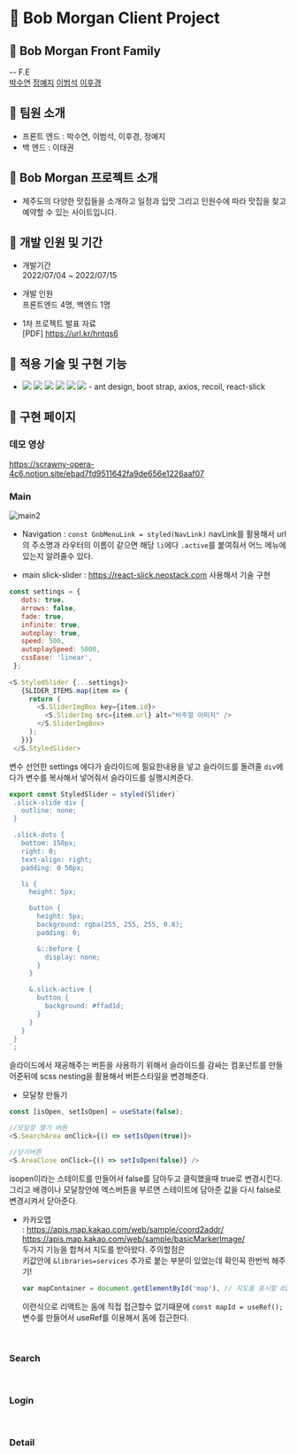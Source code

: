 # 🍊 Bob Morgan Client Project

## 🍊 Bob Morgan Front Family

-- F.E<br />
[박수연](https://github.com/dduddu92)
[정예지]()
[이범석]()
[이후경](https://github.com/kyungbaa)

## 🍊 팀원 소개

- 프론트 엔드 : 박수연, 이범석, 이후경, 정예지
- 백 엔드 : 이태권
  </br>

## 🍊 Bob Morgan 프로젝트 소개

- 제주도의 다양한 맛집들을 소개하고 일정과 입맛 그리고 인원수에 따라 맛집을 찾고 예약할 수 있는 사이트입니다.
  </br>

## 🍊 개발 인원 및 기간

- 개발기간<br />2022/07/04 ~ 2022/07/15
- 개발 인원<br />프론트엔드 4명, 백엔드 1명

- 1차 프로젝트 발표 자료<br />
  [PDF] https://url.kr/hntqs6

## 🍊 적용 기술 및 구현 기능

- <img src="https://img.shields.io/badge/HTML-E34F26?style=for-the-badge&logo=HTML5&logoColor=white"> <img src="https://img.shields.io/badge/CSS-1572B6?style=for-the-badge&logo=CSS3&logoColor=white"> <img src="https://img.shields.io/badge/JavaScript-F7DF1E?style=for-the-badge&logo=JavaScript&logoColor=white"> <img src="https://img.shields.io/badge/React-61DAFB?style=for-the-badge&logo=React&logoColor=white"> <img src="https://img.shields.io/badge/React_Router-CA4245?style=for-the-badge&logo=React Router&logoColor=white"> <img src="https://img.shields.io/badge/Styled_Components-DB7093?style=for-the-badge&logo=Styled Components&logoColor=white"> - ant design, boot strap, axios, recoil, react-slick
  </br>

## 🍊 구현 페이지

### 데모 영상

https://scrawny-opera-4c6.notion.site/ebad7fd9511642fa9de656e1226aaf07
<br />

### Main
![main2](https://user-images.githubusercontent.com/99022588/180638257-4f79ad17-9bdd-48fe-bac9-234598a1e10b.gif)

- Navigation
 : `const GnbMenuLink = styled(NavLink)` navLink를 활용해서 url의 주소명과 라우터의 이름이 같으면 해당 `li`에다 `.active`를 붙여줘서 어느 메뉴에 있는지 알려줄수 있다.

- main slick-slider
 : https://react-slick.neostack.com 사용해서 기술 구현
 ``` javascript
 const settings = {
    dots: true,
    arrows: false,
    fade: true,
    infinite: true,
    autoplay: true,
    speed: 500,
    autoplaySpeed: 5000,
    cssEase: 'linear',
  };
  
 <S.StyledSlider {...settings}>
    {SLIDER_ITEMS.map(item => {
      return (
        <S.SliderImgBox key={item.id}>
          <S.SliderImg src={item.url} alt="비주얼 이미지" />
        </S.SliderImgBox>
      );
    })}
  </S.StyledSlider>
 ```
 변수 선언한 settings 에다가 슬라이드에 필요한내용을 넣고 슬라이드를 돌려줄 `div`에다가 변수를 복사해서 넣어줘서 슬라이드를 실행시켜준다.
 
 ``` javascript
 export const StyledSlider = styled(Slider)`
  .slick-slide div {
    outline: none;
  }

  .slick-dots {
    bottom: 150px;
    right: 0;
    text-align: right;
    padding: 0 50px;

    li {
      height: 5px;

      button {
        height: 5px;
        background: rgba(255, 255, 255, 0.8);
        padding: 0;

        &::before {
          display: none;
        }
      }

      &.slick-active {
        button {
          background: #ffad1d;
        }
      }
    }
  }
`;
 ```
 슬라이드에서 재공해주는 버튼을 사용하기 위해서 슬라이드를 감싸는 컴포넌트를 만들어준뒤에 scss nesting을 활용해서 버튼스타일을 변경해준다.
 
 - 모달창 만들기 <br />
  ```javascript
 const [isOpen, setIsOpen] = useState(false);
 
 //모달창 열기 버튼
  <S.SearchArea onClick={() => setIsOpen(true)}>
  
  //닫기버튼
  <S.AreaClose onClick={() => setIsOpen(false)} />
  ```
  isopen이라는 스테이트를 만들어서 false를 담아두고 클릭했을때 true로 변경시킨다. <br />
  그리고 배경이나 모달창안에 엑스버튼을 부르면 스테이트에 담아준 값을 다시 false로 변경시켜서 닫아준다.
  
  - 카카오맵  <br />
   : https://apis.map.kakao.com/web/sample/coord2addr/ <br />
     https://apis.map.kakao.com/web/sample/basicMarkerImage/ <br />
     두가지 기능을 합쳐서 지도를 받아왔다.
     주의할점은 <script type="text/javascript" src="//dapi.kakao.com/v2/maps/sdk.js?appkey=발급받은 APP KEY를 사용하세요&libraries=services"></script> <br />
     키값안에 `&libraries=services` 추가로 붙는 부분이 있었는데 확인꼭 한번씩 해주기! <br />
     ``` javascript
     var mapContainer = document.getElementById('map'), // 지도를 표시할 div 
     ```
     이런식으로 리액트는 돔에 직접 접근할수 없기때문에
     `const mapId = useRef();` 변수를 만들어서 useRef를 이용해서 돔에 접근한다.

</br>

### Search

</br>

### Login

</br>

### Detail

</br>
